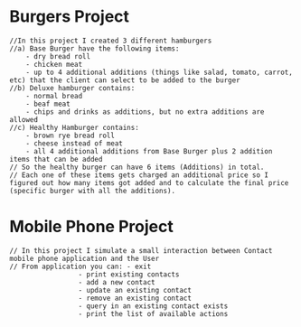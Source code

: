 
# Burgers Project
	//In this project I created 3 different hamburgers
	//a) Base Burger have the following items: 
		- dry bread roll 
		- chicken meat 
		- up to 4 additional additions (things like salad, tomato, carrot, etc) that the client can select to be added to the burger	
	//b) Deluxe hamburger contains: 
		- normal bread 
		- beaf meat
		- chips and drinks as additions, but no extra additions are allowed
	//c) Healthy Hamburger contains:
		- brown rye bread roll
		- cheese instead of meat
		- all 4 additional additions from Base Burger plus 2 addition items that can be added
	// So the healthy burger can have 6 items (Additions) in total.
	// Each one of these items gets charged an additional price so I figured out how many items got added and to calculate the final price (specific burger with all the additions).
       	 
	
# Mobile Phone Project
	// In this project I simulate a small interaction between Contact mobile phone application and the User
	// From application you can: - exit
				     - print existing contacts
				     - add a new contact
				     - update an existing contact
				     - remove an existing contact
				     - query in an existing contact exists
				     - print the list of available actions
				  
        
